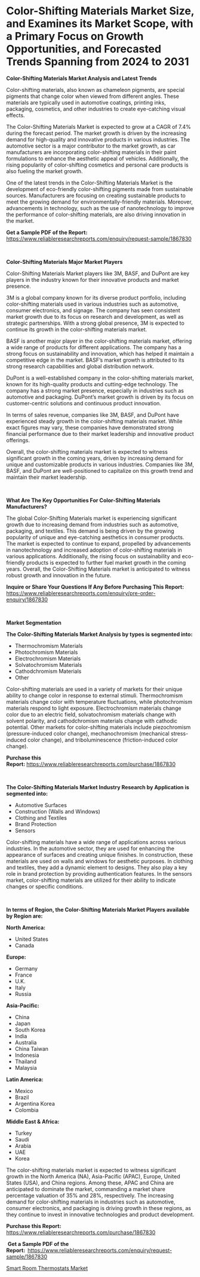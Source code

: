<p><h1>Color-Shifting Materials Market Size, and Examines its Market Scope, with a Primary Focus on Growth Opportunities, and Forecasted Trends Spanning from 2024 to 2031</h1></p><p><strong>Color-Shifting Materials Market Analysis and Latest Trends</strong></p>
<p><p>Color-shifting materials, also known as chameleon pigments, are special pigments that change color when viewed from different angles. These materials are typically used in automotive coatings, printing inks, packaging, cosmetics, and other industries to create eye-catching visual effects.</p><p>The Color-Shifting Materials Market is expected to grow at a CAGR of 7.4% during the forecast period. The market growth is driven by the increasing demand for high-quality and innovative products in various industries. The automotive sector is a major contributor to the market growth, as car manufacturers are incorporating color-shifting materials in their paint formulations to enhance the aesthetic appeal of vehicles. Additionally, the rising popularity of color-shifting cosmetics and personal care products is also fueling the market growth.</p><p>One of the latest trends in the Color-Shifting Materials Market is the development of eco-friendly color-shifting pigments made from sustainable sources. Manufacturers are focusing on creating sustainable products to meet the growing demand for environmentally-friendly materials. Moreover, advancements in technology, such as the use of nanotechnology to improve the performance of color-shifting materials, are also driving innovation in the market.</p></p>
<p><strong>Get a Sample PDF of the Report:&nbsp;</strong> <a href="https://www.reliableresearchreports.com/enquiry/request-sample/1867830">https://www.reliableresearchreports.com/enquiry/request-sample/1867830</a></p>
<p>&nbsp;</p>
<p><strong>Color-Shifting Materials Major Market Players</strong></p>
<p><p>Color-Shifting Materials Market players like 3M, BASF, and DuPont are key players in the industry known for their innovative products and market presence. </p><p>3M is a global company known for its diverse product portfolio, including color-shifting materials used in various industries such as automotive, consumer electronics, and signage. The company has seen consistent market growth due to its focus on research and development, as well as strategic partnerships. With a strong global presence, 3M is expected to continue its growth in the color-shifting materials market.</p><p>BASF is another major player in the color-shifting materials market, offering a wide range of products for different applications. The company has a strong focus on sustainability and innovation, which has helped it maintain a competitive edge in the market. BASF’s market growth is attributed to its strong research capabilities and global distribution network.</p><p>DuPont is a well-established company in the color-shifting materials market, known for its high-quality products and cutting-edge technology. The company has a strong market presence, especially in industries such as automotive and packaging. DuPont’s market growth is driven by its focus on customer-centric solutions and continuous product innovation.</p><p>In terms of sales revenue, companies like 3M, BASF, and DuPont have experienced steady growth in the color-shifting materials market. While exact figures may vary, these companies have demonstrated strong financial performance due to their market leadership and innovative product offerings.</p><p>Overall, the color-shifting materials market is expected to witness significant growth in the coming years, driven by increasing demand for unique and customizable products in various industries. Companies like 3M, BASF, and DuPont are well-positioned to capitalize on this growth trend and maintain their market leadership.</p></p>
<p>&nbsp;</p>
<p><strong>What Are The Key Opportunities For Color-Shifting Materials Manufacturers?</strong></p>
<p><p>The global Color-Shifting Materials market is experiencing significant growth due to increasing demand from industries such as automotive, packaging, and textiles. This demand is being driven by the growing popularity of unique and eye-catching aesthetics in consumer products. The market is expected to continue to expand, propelled by advancements in nanotechnology and increased adoption of color-shifting materials in various applications. Additionally, the rising focus on sustainability and eco-friendly products is expected to further fuel market growth in the coming years. Overall, the Color-Shifting Materials market is anticipated to witness robust growth and innovation in the future.</p></p>
<p><strong>Inquire or Share Your Questions If Any Before Purchasing This Report:</strong> <a href="https://www.reliableresearchreports.com/enquiry/pre-order-enquiry/1867830">https://www.reliableresearchreports.com/enquiry/pre-order-enquiry/1867830</a></p>
<p>&nbsp;</p>
<p><strong>Market Segmentation</strong></p>
<p><strong>The Color-Shifting Materials Market Analysis by types is segmented into:</strong></p>
<p><ul><li>Thermochromism Materials</li><li>Photochromism Materials</li><li>Electrochromism Materials</li><li>Solvatochromism Materials</li><li>Cathodchromism Materials</li><li>Other</li></ul></p>
<p><p>Color-shifting materials are used in a variety of markets for their unique ability to change color in response to external stimuli. Thermochromism materials change color with temperature fluctuations, while photochromism materials respond to light exposure. Electrochromism materials change color due to an electric field, solvatochromism materials change with solvent polarity, and cathodchromism materials change with cathodic potential. Other markets for color-shifting materials include piezochromism (pressure-induced color change), mechanochromism (mechanical stress-induced color change), and triboluminescence (friction-induced color change).</p></p>
<p><strong>Purchase this Report:&nbsp;</strong><a href="https://www.reliableresearchreports.com/purchase/1867830">https://www.reliableresearchreports.com/purchase/1867830</a></p>
<p>&nbsp;</p>
<p><strong>The Color-Shifting Materials Market Industry Research by Application is segmented into:</strong></p>
<p><ul><li>Automotive Surfaces</li><li>Construction (Walls and Windows)</li><li>Clothing and Textiles</li><li>Brand Protection</li><li>Sensors</li></ul></p>
<p><p>Color-shifting materials have a wide range of applications across various industries. In the automotive sector, they are used for enhancing the appearance of surfaces and creating unique finishes. In construction, these materials are used on walls and windows for aesthetic purposes. In clothing and textiles, they add a dynamic element to designs. They also play a key role in brand protection by providing authentication features. In the sensors market, color-shifting materials are utilized for their ability to indicate changes or specific conditions.</p></p>
<p>&nbsp;</p>
<p><strong>In terms of Region, the Color-Shifting Materials Market Players available by Region are:</strong></p>
<p>
    <p> <strong> North America: </strong>
        <ul>
            <li>United States</li>
            <li>Canada</li>
        </ul>
        </p> 
    <p> <strong> Europe: </strong>
        <ul>
            <li>Germany</li>
            <li>France</li>
            <li>U.K.</li>
            <li>Italy</li>
            <li>Russia</li>
        </ul>
        </p> 
    <p> <strong> Asia-Pacific: </strong>
        <ul>
            <li>China</li>
            <li>Japan</li>
            <li>South Korea</li>
            <li>India</li>
            <li>Australia</li>
            <li>China Taiwan</li>
            <li>Indonesia</li>
            <li>Thailand</li>
            <li>Malaysia</li>
        </ul>
        </p> 
    <p> <strong> Latin America: </strong>
        <ul>
            <li>Mexico</li>
            <li>Brazil</li>
            <li>Argentina Korea</li>
            <li>Colombia</li>
        </ul>
        </p> 
    <p> <strong> Middle East & Africa: </strong>
        <ul>
            <li>Turkey</li>
            <li>Saudi</li>
            <li>Arabia</li>
            <li>UAE</li>
            <li>Korea</li>
        </ul>
    </p>
    </p>
<p><p>The color-shifting materials market is expected to witness significant growth in the North America (NA), Asia-Pacific (APAC), Europe, United States (USA), and China regions. Among these, APAC and China are anticipated to dominate the market, commanding a market share percentage valuation of 35% and 28%, respectively. The increasing demand for color-shifting materials in industries such as automotive, consumer electronics, and packaging is driving growth in these regions, as they continue to invest in innovative technologies and product development.</p></p>
<p><strong>Purchase this Report: </strong><a href="https://www.reliableresearchreports.com/purchase/1867830">https://www.reliableresearchreports.com/purchase/1867830</a></p>
<p>&nbsp;<strong>Get a Sample PDF of the Report:&nbsp;&nbsp;</strong><a href="https://www.reliableresearchreports.com/enquiry/request-sample/1867830">https://www.reliableresearchreports.com/enquiry/request-sample/1867830</a></p>
<p><strong></strong></p>
<p><p><a href="https://noble-drawer-34c.notion.site/Smart-Room-Thermostats-Market-Analysis-and-Market-Size-Global-Industry-Overview-Market-Segmentatio-4ed3b15dafe74362bc76764c2aaff4dc">Smart Room Thermostats Market</a></p></p>